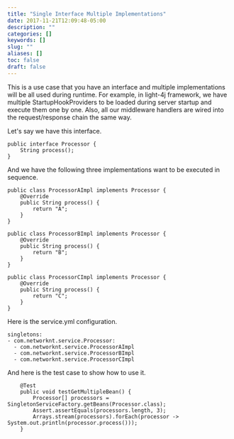 ```yaml
---
title: "Single Interface Multiple Implementations"
date: 2017-11-21T12:09:48-05:00
description: ""
categories: []
keywords: []
slug: ""
aliases: []
toc: false
draft: false
---
```


This is a use case that you have an interface and multiple implementations will be all used
during runtime. For example, in light-4j framework, we have multiple StartupHookProviders to
be loaded during server startup and execute them one by one. Also, all our middleware handlers
are wired into the request/response chain the same way. 

Let's say we have this interface. 

```
public interface Processor {
    String process();
}

```
 
And we have the following three implementations want to be executed in sequence. 

```
public class ProcessorAImpl implements Processor {
    @Override
    public String process() {
        return "A";
    }
}

```

```
public class ProcessorBImpl implements Processor {
    @Override
    public String process() {
        return "B";
    }
}

```
 
 
```
public class ProcessorCImpl implements Processor {
    @Override
    public String process() {
        return "C";
    }
}

```

Here is the service.yml configuration. 

```
singletons:
- com.networknt.service.Processor:
  - com.networknt.service.ProcessorAImpl
  - com.networknt.service.ProcessorBImpl
  - com.networknt.service.ProcessorCImpl

```

And here is the test case to show how to use it.

```
    @Test
    public void testGetMultipleBean() {
        Processor[] processors = SingletonServiceFactory.getBeans(Processor.class);
        Assert.assertEquals(processors.length, 3);
        Arrays.stream(processors).forEach(processor -> System.out.println(processor.process()));
    }

```
